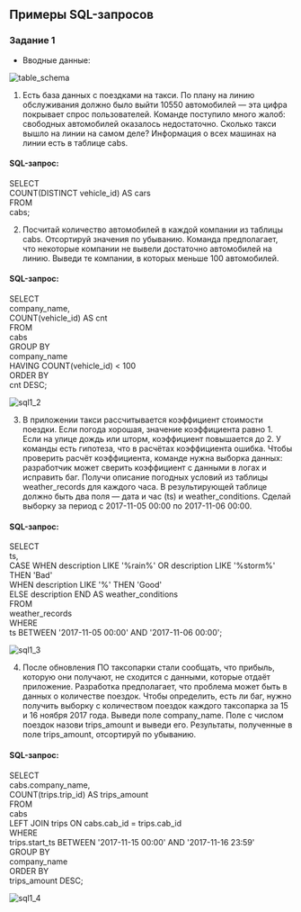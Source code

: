 ## Примеры SQL-запросов 
### Задание 1

- Вводные данные:

![table_schema](https://github.com/alxtvin/SQL/blob/main/screenshots/table_schema.png)

1) Есть база данных с поездками на такси. По плану на линию обслуживания должно было выйти 10550 автомобилей — эта цифра покрывает спрос пользователей. Команде поступило много жалоб: свободных автомобилей оказалось недостаточно. Сколько такси вышло на линии на самом деле? Информация о всех машинах на линии есть в таблице cabs.

#### SQL-запрос:
SELECT     
COUNT(DISTINCT vehicle_id) AS cars    
FROM    
cabs;


2) Посчитай количество автомобилей в каждой компании из таблицы cabs. Отсортируй значения по убыванию. Команда предполагает, что некоторые компании не вывели достаточно автомобилей на линию. 
Выведи те компании, в которых меньше 100 автомобилей. 


#### SQL-запрос:
SELECT   
company_name,   
COUNT(vehicle_id) AS cnt  
FROM   
cabs  
GROUP BY  
company_name  
HAVING COUNT(vehicle_id) < 100  
ORDER BY   
cnt DESC;

![sql1_2](https://github.com/alxtvin/SQL/blob/main/screenshots/sql1_2.png)

3) В приложении такси рассчитывается коэффициент стоимости поездки. Если погода хорошая, значение коэффициента равно 1. Если на улице дождь или шторм, коэффициент повышается до 2. У команды есть гипотеза, что в расчётах коэффициента ошибка. Чтобы проверить расчёт коэффициента, команде нужна выборка данных: разработчик может сверить коэффициент с данными в логах и исправить баг. Получи описание погодных условий из таблицы weather_records для каждого часа. В результирующей таблице должно быть два поля — дата и час (ts) и weather_conditions. Сделай выборку за период с 2017-11-05 00:00 по 2017-11-06 00:00.

#### SQL-запрос:
SELECT   
ts,   
CASE WHEN description LIKE '%rain%' OR description LIKE '%storm%' THEN 'Bad'   
WHEN description LIKE '%' THEN 'Good'   
ELSE description END AS weather_conditions   
FROM   
weather_records   
WHERE   
ts BETWEEN '2017-11-05 00:00' AND '2017-11-06 00:00';  

![sql1_3](https://github.com/alxtvin/SQL/blob/main/screenshots/sql1_3.png)

4) После обновления ПО таксопарки стали сообщать, что прибыль, которую они получают, не сходится с данными, которые отдаёт приложение. Разработка предполагает, что проблема может быть в данных о количестве поездок. Чтобы определить, есть ли баг, нужно получить выборку с количеством поездок каждого таксопарка за 15 и 16 ноября 2017 года. Выведи поле company_name. Поле с числом поездок назови trips_amount и выведи его. Результаты, полученные в поле trips_amount, отсортируй по убыванию. 
 
#### SQL-запрос:
SELECT   
cabs.company_name,  
COUNT(trips.trip_id) AS trips_amount  
FROM   
cabs  
LEFT JOIN trips ON cabs.cab_id = trips.cab_id  
WHERE   
trips.start_ts BETWEEN '2017-11-15 00:00' AND '2017-11-16 23:59'  
GROUP BY  
company_name  
ORDER BY   
trips_amount DESC;  

![sql1_4](https://github.com/alxtvin/SQL/blob/main/screenshots/sql1_4.png)
